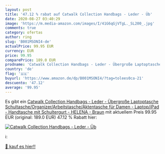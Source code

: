 ```yaml
---
layout: post
title: '47.12 % rabat auf Catwalk Collection Handbags - Leder - Üb'
date: 2020-08-27 03:40:29
image: 'https://m.media-amazon.com/images/I/41G6qGjVTgL._SL200_.jpg'
comments: true
category: ofertas
author: ring
slug: 'B001MSONI4-de'
actualPrice: 99.95 EUR
currency: EUR
price: 99.95
comparePrice: 189.0 EUR
prodname: 'Catwalk Collection Handbags - Leder - Übergroße Laptoptasche Schultasche/Organizer/Arbeitstasche/Aktentasche für Damen - Laptop/iPad - Handtasche mit Schultergurt - HELENA - Braun'
country: 'de'
flag: '🇩🇪'
buyurl: 'https://www.amazon.de/dp/B001MSONI4/?tag=tolees0ca-21'
descuento: '47.12'
average: '99.95'
---
```


Es gibt ein [Catwalk Collection Handbags - Leder - Übergroße Laptoptasche Schultasche/Organizer/Arbeitstasche/Aktentasche für Damen - Laptop/iPad - Handtasche mit Schultergurt - HELENA - Braun](https://www.amazon.de/dp/B001MSONI4/?tag=tolees0ca-21) mit aktuellem Preis 99.95 EUR (original: 189.0 EUR) 47.12 % Rabatt hier:

[![Catwalk Collection Handbags - Leder - Üb](https://m.media-amazon.com/images/I/41G6qGjVTgL._SL200_.jpg)](https://www.amazon.de/dp/B001MSONI4/?tag=tolees0ca-21)

ℹ️:


[🛒 kauf es hier!!](https://www.amazon.de/dp/B001MSONI4/?tag=tolees0ca-21)
